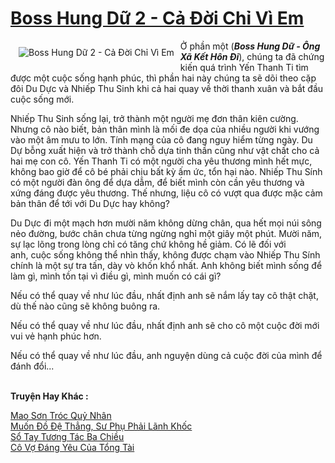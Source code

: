 <a href="https://utruyen.com/boss-hung-du-2-ca-doi-chi-vi-em/16858/" title="Boss Hung Dữ 2 - Cả Đời Chỉ Vì Em"><h1>Boss Hung Dữ 2 - Cả Đời Chỉ Vì Em</h1></a><div style="display:table"><img align="right" style="float: left; padding: 10px;" src="https://utruyen.com/images/story/200x260/boss-hung-du-2-ca-doi-chi-vi-em.jpg" alt="Boss Hung Dữ 2 - Cả Đời Chỉ Vì Em">Ở phần một (<i><b>Boss Hung Dữ - Ông Xã Kết Hôn Đi</b></i>), chúng ta đã chứng kiến quá trình Yến Thanh Ti tìm được một cuộc sống hạnh phúc, thì phần hai này chúng ta sẽ dõi theo cặp đôi Du Dực và Nhiếp Thu Sinh khi cả hai quay về thời thanh xuân và bắt đầu cuộc sống mới.<p></p>Nhiếp Thu Sinh sống lại, trở thành một người mẹ đơn thân kiên cường. Nhưng cô nào biết, bản thân mình là mối đe dọa của nhiều người khi vướng vào một âm mưu to lớn. Tính mạng của cô đang nguy hiểm từng ngày. Du Dự bỗng xuất hiện và trở thành chỗ dựa tinh thần cũng như vật chất cho cả hai mẹ con cô. Yến Thanh Ti có một người cha yêu thương mình hết mực, không bao giờ để cô bé phải chịu bất kỳ ấm ức, tổn hại nào. Nhiếp Thu Sính có một người đàn ông để dựa dẫm, để biết mình còn cần yêu thương và xứng đáng được yêu thương. Thế nhưng, liệu cô có vượt qua được mặc cảm bản thân để tới với Du Dực hay không?<p></p>Du Dực đi một mạch hơn mười năm không dừng chân, qua hết mọi núi sông nẻo đường, bước chân chưa từng ngừng nghỉ một giây một phút. Mười năm, sự lạc lõng trong lòng chỉ có tăng chứ không hề giảm. Có lẽ đối với anh, cuộc sống không thể nhìn thấy, không được chạm vào Nhiếp Thu Sính chính là một sự tra tấn, dày vò khốn khổ nhất. Anh không biết mình sống để làm gì, mình tồn tại vì điều gì, mình muốn có cái gì?<p></p>Nếu có thể quay về như lúc đầu, nhất định anh sẽ nắm lấy tay cô thật chặt, dù thế nào cũng sẽ không buông ra.<p></p>Nếu có thể quay về như lúc đầu, nhất định anh sẽ cho cô một cuộc đời mới vui vẻ hạnh phúc hơn.<p></p>Nếu có thể quay về như lúc đầu, anh nguyện dùng cả cuộc đời của mình để đánh đổi...</div><p><br><b>Truyện Hay Khác :</b></p><a href="https://utruyen.com/mao-son-troc-quy-nhan/17567/" alt="Mao Sơn Tróc Quỷ Nhân">Mao Sơn Tróc Quỷ Nhân</a><br/><a href="https://github.com/quanluxury/ngontinhhot/tree/master/truyenhay/17002/" alt="Muốn Đồ Đệ Thẳng, Sư Phụ Phải Lãnh Khốc">Muốn Đồ Đệ Thẳng, Sư Phụ Phải Lãnh Khốc</a><br/><a href="https://github.com/quanluxury/ngontinhhot/tree/master/truyenhay/15985/" alt="Sổ Tay Tương Tác Ba Chiều">Sổ Tay Tương Tác Ba Chiều</a><br/><a href="https://github.com/quanluxury/truyenhot/tree/master/truyenhay/17864/" alt="Cô Vợ Đáng Yêu Của Tổng Tài">Cô Vợ Đáng Yêu Của Tổng Tài</a><br/>